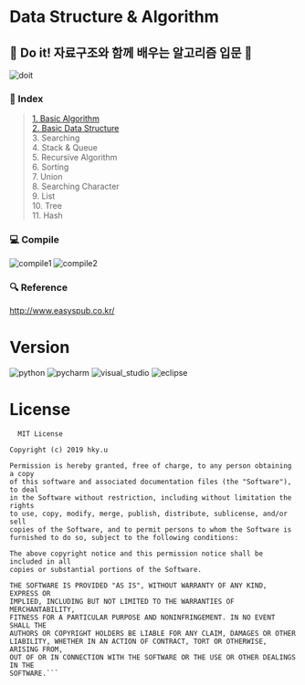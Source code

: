 # Data Structure & Algorithm
## :notebook: Do it! 자료구조와 함께 배우는 알고리즘 입문 :notebook:
![doit](https://user-images.githubusercontent.com/44195740/73323315-6a073a00-428a-11ea-8531-3602337c2572.jpg)  
### :page_facing_up: Index
>[1. Basic Algorithm](https://github.com/ChoiHyungKyu/Algorithm/tree/master/C/DataStructure_Algorithm/Day1)  
>[2. Basic Data Structure](https://github.com/ChoiHyungKyu/Algorithm/tree/master/C/DataStructure_Algorithm/Day2)  
>3. Searching  
>4. Stack & Queue  
>5. Recursive Algorithm  
>6. Sorting  
>7. Union  
>8. Searching Character  
>9. List  
>10. Tree  
>11. Hash  
### :computer: Compile
![compile1](https://user-images.githubusercontent.com/44195740/73323239-23194480-428a-11ea-8130-ebfb306fbb41.png)
![compile2](https://user-images.githubusercontent.com/44195740/73323242-24e30800-428a-11ea-9373-420ef7704ec8.png)  
### :mag: Reference
http://www.easyspub.co.kr/  

# Version
![python](https://img.shields.io/badge/Python-3.7.3%2B-green.svg)
![pycharm](https://img.shields.io/badge/Pycharm-2019.2%2B-blue.svg)
![visual_studio](https://img.shields.io/badge/VisualStudio-2019%2B-blue.svg)
![eclipse](https://img.shields.io/badge/Eclipse-4.11%2B-blue.svg)

# License
```
  MIT License

Copyright (c) 2019 hky.u

Permission is hereby granted, free of charge, to any person obtaining a copy
of this software and associated documentation files (the "Software"), to deal
in the Software without restriction, including without limitation the rights
to use, copy, modify, merge, publish, distribute, sublicense, and/or sell
copies of the Software, and to permit persons to whom the Software is
furnished to do so, subject to the following conditions:

The above copyright notice and this permission notice shall be included in all
copies or substantial portions of the Software.

THE SOFTWARE IS PROVIDED "AS IS", WITHOUT WARRANTY OF ANY KIND, EXPRESS OR
IMPLIED, INCLUDING BUT NOT LIMITED TO THE WARRANTIES OF MERCHANTABILITY,
FITNESS FOR A PARTICULAR PURPOSE AND NONINFRINGEMENT. IN NO EVENT SHALL THE
AUTHORS OR COPYRIGHT HOLDERS BE LIABLE FOR ANY CLAIM, DAMAGES OR OTHER
LIABILITY, WHETHER IN AN ACTION OF CONTRACT, TORT OR OTHERWISE, ARISING FROM,
OUT OF OR IN CONNECTION WITH THE SOFTWARE OR THE USE OR OTHER DEALINGS IN THE
SOFTWARE.```
